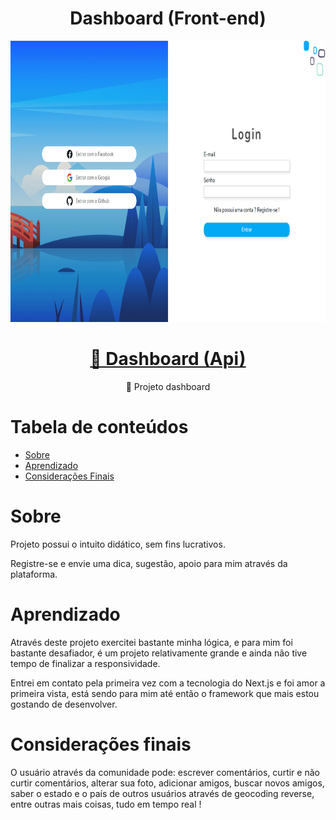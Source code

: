 <h1 align="center">Dashboard (Front-end)</h1>

<p align="center">
    <img src="./public/dashboard-social-project.vercel.app.png" width="1200" height="450">
</p>

<h1 align="center">
    <a href="https://github.com/MarcoLGP/dashboard-api-public">🔗 Dashboard (Api)</a>
</h1>
<p align="center">🚀 Projeto dashboard</p>

Tabela de conteúdos
=================
<!--ts-->
   * [Sobre](#Sobre)
   * [Aprendizado](#Aprendizado)
   * [Considerações Finais](#Considerações-finais)
<!--te-->

<h1 id=="Sobre">Sobre</h1>
<p>Projeto possui o intuito didático, sem fins lucrativos.</p>
<p>Registre-se e envie uma dica, sugestão, apoio para mim através da plataforma.</p>

<h1 id="Aprendizado">Aprendizado</h1>
<p>Através deste projeto exercitei bastante minha lógica, e para mim foi bastante desafiador, é um projeto relativamente grande e ainda não tive tempo de finalizar a responsividade.</p>
<p>Entrei em contato pela primeira vez com a tecnologia do Next.js e foi amor a primeira vista, está sendo para mim até então o framework que mais estou gostando de desenvolver.</p>

<h1 id="#Considerações-finais">Considerações finais</h1>
<p>O usuário através da comunidade pode: escrever comentários, curtir e não curtir comentários, alterar sua foto, adicionar amigos, buscar novos amigos, saber o estado e o país de outros usuários através de geocoding reverse, entre outras mais coisas, tudo em tempo real !<p>